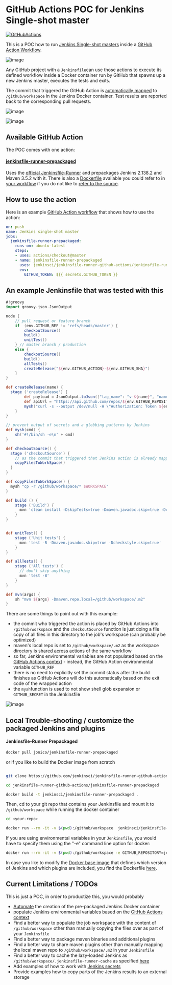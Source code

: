 # GitHub Actions POC for Jenkins Single-shot master

[![GitHubActions](https://img.shields.io/badge/listed%20on-GitHubActions-blue.svg)](https://github-actions.netlify.com/jenkins-single-shot)

This is a POC how to run [Jenkins Single-shot masters](https://schd.ws/hosted_files/devopsworldjenkinsworld2018/8f/DWJW2018%20-%20A%20Cloud%20Native%20Jenkins.pdf) inside a [GitHub Action Workflow](https://github.blog/2019-08-08-github-actions-now-supports-ci-cd/).

![image](https://user-images.githubusercontent.com/1872314/62877764-0ca51e00-bd28-11e9-9f6e-afb3ee77c4f9.png)


Any GitHub project with a ```Jenkinsfile```can use those actions to execute its defined workflow inside a Docker container run by GitHub that spawns up a new Jenkins master, executes the tests and exits.

The commit that triggered the GitHub Action is [automatically mapped](https://help.github.com/en/articles/virtual-environments-for-github-actions#filesystems-on-github-hosted-machines) to ```/github/workspace``` in the Jenkins Docker container. Test results are reported back to the corresponding pull requests.

![image](https://user-images.githubusercontent.com/1872314/62881120-4fb6bf80-bd2f-11e9-8609-3f906b2c00f3.png)

![image](https://user-images.githubusercontent.com/1872314/62953641-2d37ab80-bdee-11e9-8624-1ce4bf413b07.png)



## Available GitHub Action

The POC comes with one action:

#### [jenkinsfile-runner-prepackaged](https://github.com/jenkinsci/jenkinsfile-runner-github-actions/tree/master/jenkinsfile-runner-prepackaged)

Uses the [official Jenkinsfile-Runner](https://github.com/jenkinsci/jenkinsfile-runner) and prepackages Jenkins 2.138.2 and Maven 3.5.2 with it. There is also a [Dockerfile](https://hub.docker.com/r/jonico/jenkinsfile-runner-prepackaged/) available you could refer to in [your workflow](https://help.github.com/articles/about-github-actions/#about-workflows) if you do not like to [refer to the source](https://github.com/jenkinsci/jenkinsfile-runner-github-actions/tree/master/jenkinsfile-runner-prepackaged).

## How to use the action

Here is an example [GitHub Action workflow](https://help.github.com/en/articles/configuring-a-workflow) that shows how to use the action:

```yaml
on: push
name: Jenkins single-shot master
jobs:
  jenkinsfile-runner-prepackaged:
    runs-on: ubuntu-latest
    steps:
    - uses: actions/checkout@master
    - name: jenkinsfile-runner-prepackaged
      uses: jenkinsci/jenkinsfile-runner-github-actions/jenkinsfile-runner-prepackaged@master
      env:
        GITHUB_TOKEN: ${{ secrets.GITHUB_TOKEN }}
```

## An example Jenkinsfile that was tested with this

```groovy
#!groovy
import groovy.json.JsonOutput

node {
    // pull request or feature branch
    if  (env.GITHUB_REF != 'refs/heads/master') {
        checkoutSource()
        build()
        unitTest()
    } // master branch / production
    else {
        checkoutSource()
        build()
        allTests()
        createRelease("${env.GITHUB_ACTION}-${env.GITHUB_SHA}")
    }
}

def createRelease(name) {
  stage ('createRelease') {
        def payload = JsonOutput.toJson(["tag_name": "v-${name}", "name": "GitHub Action triggered release: ${name}", "body": "This release has been created with the help of a Jenkins single-shot master running inside of a GitHub Action. For more details visit https://github.com/jonico/jenkinsfile-runner-github-actions"])
        def apiUrl = "https://api.github.com/repos/${env.GITHUB_REPOSITORY}/releases"
        mysh("curl -s --output /dev/null -H \"Authorization: Token ${env.GITHUB_TOKEN}\" -H \"Accept: application/json\" -H \"Content-type: application/json\" -X POST -d '${payload}' ${apiUrl}")
    }
}

// prevent output of secrets and a globbing patterns by Jenkins
def mysh(cmd) {
    sh('#!/bin/sh -e\n' + cmd)
}

def checkoutSource() {
  stage ('checkoutSource') {
    // as the commit that triggered that Jenkins action is already mapped to /github/workspace, we just copy that to the workspace
    copyFilesToWorkSpace()
  }
}

def copyFilesToWorkSpace() {
  mysh "cp -r /github/workspace/* $WORKSPACE"
}

def build () {
    stage ('Build') {
      mvn 'clean install -DskipTests=true -Dmaven.javadoc.skip=true -Dcheckstyle.skip=true -B -V'
    }
}


def unitTest() {
    stage ('Unit tests') {
      mvn 'test -B -Dmaven.javadoc.skip=true -Dcheckstyle.skip=true'
    }
}

def allTests() {
    stage ('All tests') {
      // don't skip anything
      mvn 'test -B'
    }
}

def mvn(args) {
    sh "mvn ${args} -Dmaven.repo.local=/github/workspace/.m2"
}
```

There are some things to point out with this example:
* the commit who triggered the action is placed by GitHub Actions into ```/github/workspace``` and the ```checkoutSource``` function is just doing a file copy of all files in this directory to the job's workspace (can probably be optimized)
* maven's local repo is set to ```/github/workspace/.m2``` as the workspace directory is [shared across actions](https://developer.github.com/actions/creating-github-actions/accessing-the-runtime-environment/#filesystem) of the same workflow
* so far, Jenkins environmental variables are not populated based on the [GitHub Actions context](https://developer.github.com/actions/creating-github-actions/accessing-the-runtime-environment/#environment-variables) - instead, the GitHub Action environmental variable ```GITHUB_REF```
* there is no need to explicitly set the commit status after the build finishes as GitHub Actions will do this automatically based on the exit code of the wrapped action
* the ```mysh```function is used to not show shell glob expansion or ```GITHUB_SECRET``` in the Jenkinsfile


![image](https://user-images.githubusercontent.com/1872314/47358580-64579780-d6ca-11e8-8f75-484bdc661a10.png)


## Local Trouble-shooting / customize the packaged Jenkins and plugins

#### Jenkinsfile-Runner Prepackaged

```bash
docker pull jonico/jenkinsfile-runner-prepackaged
```

or if you like to build the Docker image from scratch

```bash

git clone https://github.com/jenkinsci/jenkinsfile-runner-github-actions.git

cd jenkinsfile-runner-github-actions/jenkinsfile-runner-prepackaged

docker build -t jenkinsci/jenkinsfile-runner-prepackaged .
```

Then, cd to your git repo that contains your Jenkinsfile and mount it to ```/github/workspace``` while running the docker container

```bash
cd <your-repo>

docker run --rm -it -v $(pwd):/github/workspace  jenkinsci/jenkinsfile-runner-prepackaged
```

If you are using environmental variables in your ```Jenkinsfile```, you would have to specify them using the "-e" command line option for docker:

```bash
docker run --rm -it -v $(pwd):/github/workspace -e GITHUB_REPOSITORY=jenkinsci/reading-time-app -e GITUB_GITHUB_REF=refs/heads/create-releases -e GITHUB_ACTION=jenkinsfile-runner-prepackaged -e GITHUB_SHA=mysha-3 -e GITHUB_TOKEN=<redacted> jenkinsci/jenkinsfile-runner-prepackaged
```

In case you like to modify the [Docker base image](https://hub.docker.com/r/jonico/jenkinsfile-runner-github-action/) that defines which version of Jenkins and which plugins are included, you find the Dockerfile [here](https://github.com/jenkinsci/jenkinsfile-runner/blob/master/Dockerfile).


## Current Limitations / TODOs

This is just a POC, in order to productize this, you would probably
* [Automate](https://jenkins.io/blog/2018/10/16/custom-war-packager/#jenkinsfile-runner-packaging) the creation of the pre-packaged Jenkins Docker container
* populate Jenkins environmental variables based on the [GitHub Actions context](https://developer.github.com/actions/creating-github-actions/accessing-the-runtime-environment/#environment-variables)
* Find a better way to populate the job workspace with the content of ```/github/workspace``` other than manually copying the files over as part of your ```Jenkinsfile```
* Find a better way to package maven binaries and additional plugins
* Find a better way to share maven plugins other than manually mapping the local maven repo to ```/github/workspace/.m2``` in your ```Jenkinsfile```
* Find a better way to cache the lazy-loaded Jenkins as ```/github/workspace/.jenkinsfile-runner-cache``` as specified [here](https://github.com/jonico/jenkinsfile-runner-github-actions/blob/master/jenkinsfile-runner-lazyloaded/Dockerfile#L19)
* Add examples of how to work with [Jenkins secrets](https://github.com/ndeloof/jenkinsfile-runner#sensitive-data)
* Provide examples how to copy parts of the Jenkins results to an external storage
